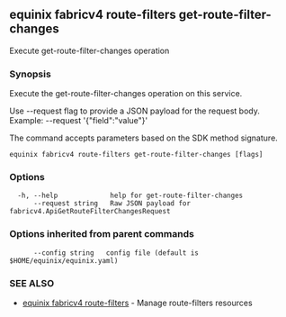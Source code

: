 ## equinix fabricv4 route-filters get-route-filter-changes

Execute get-route-filter-changes operation

### Synopsis

Execute the get-route-filter-changes operation on this service.

Use --request flag to provide a JSON payload for the request body.
Example: --request '{"field":"value"}'

The command accepts parameters based on the SDK method signature.

```
equinix fabricv4 route-filters get-route-filter-changes [flags]
```

### Options

```
  -h, --help             help for get-route-filter-changes
      --request string   Raw JSON payload for fabricv4.ApiGetRouteFilterChangesRequest
```

### Options inherited from parent commands

```
      --config string   config file (default is $HOME/equinix/equinix.yaml)
```

### SEE ALSO

* [equinix fabricv4 route-filters](equinix_fabricv4_route-filters.md)	 - Manage route-filters resources

